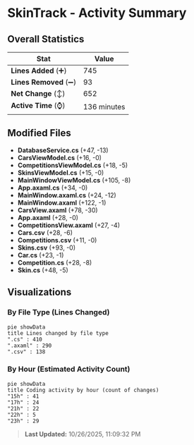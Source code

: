 # SkinTrack - Activity Summary 

## Overall Statistics

| Stat                   | Value                                                             |
| ---------------------- | ----------------------------------------------------------------- |
| **Lines Added** (➕)   | 745                                          |
| **Lines Removed** (➖) | 93                                        |
| **Net Change** (↕)    | 652                |
| **Active Time** (⌚)   | 136 minutes |


## Modified Files
- **DatabaseService.cs** (+47, -13)
- **CarsViewModel.cs** (+16, -0)
- **CompetitionsViewModel.cs** (+18, -5)
- **SkinsViewModel.cs** (+15, -0)
- **MainWindowViewModel.cs** (+105, -8)
- **App.axaml.cs** (+34, -0)
- **MainWindow.axaml.cs** (+24, -12)
- **MainWindow.axaml** (+122, -1)
- **CarsView.axaml** (+78, -30)
- **App.axaml** (+28, -0)
- **CompetitionsView.axaml** (+27, -4)
- **Cars.csv** (+28, -6)
- **Competitions.csv** (+11, -0)
- **Skins.csv** (+93, -0)
- **Car.cs** (+23, -1)
- **Competition.cs** (+28, -8)
- **Skin.cs** (+48, -5)

## Visualizations

### By File Type (Lines Changed)

```mermaid
pie showData
title Lines changed by file type
".cs" : 410
".axaml" : 290
".csv" : 138
```

### By Hour (Estimated Activity Count)

```mermaid
pie showData
title Coding activity by hour (count of changes)
"15h" : 41
"17h" : 24
"21h" : 22
"22h" : 5
"23h" : 29
```


> **Last Updated:** 10/26/2025, 11:09:32 PM